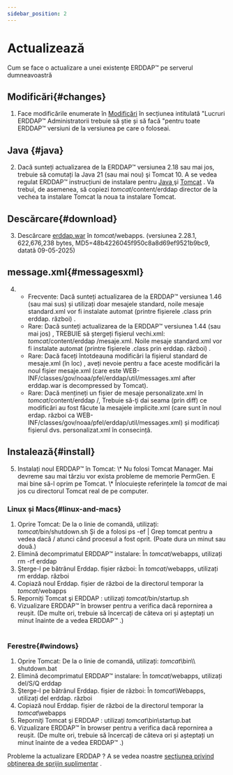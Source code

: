 ```yaml
---
sidebar_position: 2
---
```

# Actualizează
Cum se face o actualizare a unei existenţe ERDDAP™ pe serverul dumneavoastră

## Modificări{#changes} 
1. Face modificările enumerate în [Modificări](/changes) în secțiunea intitulată "Lucruri ERDDAP™ Administratorii trebuie să știe și să facă "pentru toate ERDDAP™ versiuni de la versiunea pe care o foloseai.
     
##  Java  {#java} 
2. Dacă sunteți actualizarea de la ERDDAP™ versiunea 2.18 sau mai jos, trebuie să comutați la Java 21 (sau mai nou) şi Tomcat 10. A se vedea regulat ERDDAP™ instrucțiuni de instalare pentru [ Java ](/docs/server-admin/deploy-install#java) şi [Tomcat](/docs/server-admin/deploy-install#tomcat) . Va trebui, de asemenea, să copiezi _tomcat_/content/erddap director de la vechea ta instalare Tomcat la noua ta instalare Tomcat.

## Descărcare{#download} 
3. Descărcare [erddap.war](https://github.com/ERDDAP/erddap/releases/download/v2.28.1/erddap.war) în _tomcat_/webapps.
     (versiunea 2.28.1, 622,676,238 bytes, MD5=48b4226045f950c8a8d69ef9521b9bc9, datată 09-05-2025) 
     
## message.xml{#messagesxml} 
4. 
    * Frecvente: Dacă sunteți actualizarea de la ERDDAP™ versiunea 1.46 (sau mai sus) și utilizați doar mesajele standard, noile mesaje standard.xml vor fi instalate automat (printre fișierele .class prin erddap. război) .
         
    * Rare: Dacă sunteți actualizarea de la ERDDAP™ versiunea 1.44 (sau mai jos) ,
TREBUIE să ștergeți fișierul vechi.xml:
         _tomcat_/content/erddap /mesaje.xml.
Noile mesaje standard.xml vor fi instalate automat (printre fișierele .class prin erddap. război) .
         
    * Rare: Dacă faceți întotdeauna modificări la fișierul standard de mesaje.xml (în loc) ,
aveți nevoie pentru a face aceste modificări la noul fișier mesaje.xml (care este
WEB-INF/classes/gov/noaa/pfel/erddap/util/messages.xml after erddap.war is decompressed by Tomcat).
         
    * Rare: Dacă mențineți un fișier de mesaje personalizate.xml în _tomcat_/content/erddap /,
Trebuie să-ţi dai seama (prin diff) ce modificări au fost făcute la mesajele implicite.xml (care sunt în noul erdap. război ca
WEB-INF/classes/gov/noaa/pfel/erddap/util/messages.xml) și modificați fișierul dvs. personalizat.xml în consecință.
         
## Instalează{#install} 
5. Instalați noul ERDDAP™ în Tomcat:
\\* Nu folosi Tomcat Manager. Mai devreme sau mai târziu vor exista probleme de memorie PermGen. E mai bine să-l oprim pe Tomcat.
\\* Înlocuiește referințele la _tomcat_ de mai jos cu directorul Tomcat real de pe computer.
     
### Linux și Macs{#linux-and-macs} 
1. Oprire Tomcat: De la o linie de comandă, utilizați: _tomcat_/bin/shutdown.sh
Și de a folosi ps -ef | Grep tomcat pentru a vedea dacă / atunci când procesul a fost oprit. (Poate dura un minut sau două.) 
2. Elimină decomprimatul ERDDAP™ instalare: În _tomcat_/webapps, utilizați
rm -rf erddap
3. Şterge-l pe bătrânul Erddap. fișier război: În _tomcat_/webapps, utilizați rm erddap. război
4. Copiază noul Erddap. fișier de război de la directorul temporar la _tomcat_/webapps
5. Reporniţi Tomcat şi ERDDAP : utilizați _tomcat_/bin/startup.sh
6. Vizualizare ERDDAP™ în browser pentru a verifica dacă repornirea a reușit.
     (De multe ori, trebuie să încercați de câteva ori și așteptați un minut înainte de a vedea ERDDAP™ .)   
             
### Ferestre{#windows} 
1. Oprire Tomcat: De la o linie de comandă, utilizați: _tomcat_\\bin\\\ shutdown.bat 
2. Elimină decomprimatul ERDDAP™ instalare: În _tomcat_/webapps, utilizați
del/S/Q erddap
3. Şterge-l pe bătrânul Erddap. fișier de război: În _tomcat_\\Webapps, utilizați del erddap. război
4. Copiază noul Erddap. fișier de război de la directorul temporar la _tomcat_\\webapps
5. Reporniţi Tomcat şi ERDDAP : utilizați _tomcat_\\bin\\startup.bat
6. Vizualizare ERDDAP™ în browser pentru a verifica dacă repornirea a reușit.
     (De multe ori, trebuie să încercați de câteva ori și așteptați un minut înainte de a vedea ERDDAP™ .) 

Probleme la actualizare ERDDAP ? A se vedea noastre [secțiunea privind obținerea de sprijin suplimentar](/docs/intro#support) .
